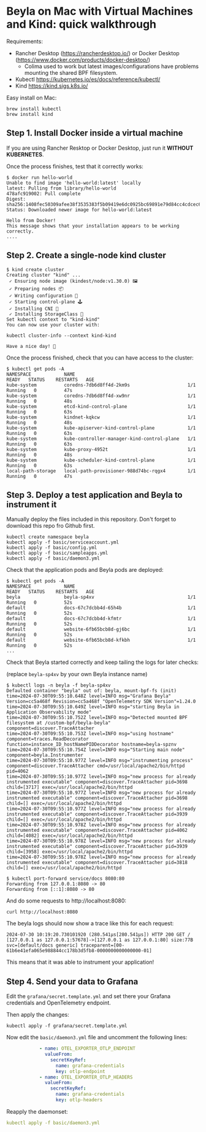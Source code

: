# Beyla on Mac with Virtual Machines and Kind: quick walkthrough


Requirements:

* Rancher Desktop (https://rancherdesktop.io/) or Docker Desktop (https://www.docker.com/products/docker-desktop/)
    - Colima used to work but latest images/configurations have problems mounting the shared BPF filesystem.
* Kubectl https://kubernetes.io/es/docs/reference/kubectl/
* Kind https://kind.sigs.k8s.io/

Easy install on Mac:

```
brew install kubectl
brew install kind
```

## Step 1. Install Docker inside a virtual machine

If you are using Rancher Resktop or Docker Desktop, just run it **WITHOUT KUBERNETES**.

Once the process finishes, test that it correctly works:

```
$ docker run hello-world
Unable to find image 'hello-world:latest' locally
latest: Pulling from library/hello-world
478afc919002: Pull complete
Digest: sha256:1408fec50309afee38f3535383f5b09419e6dc0925bc69891e79d84cc4cdcec6
Status: Downloaded newer image for hello-world:latest

Hello from Docker!
This message shows that your installation appears to be working correctly.
....
```

## Step 2. Create a single-node kind cluster

```
$ kind create cluster
Creating cluster "kind" ...
 ✓ Ensuring node image (kindest/node:v1.30.0) 🖼
 ✓ Preparing nodes 📦
 ✓ Writing configuration 📜
 ✓ Starting control-plane 🕹️
 ✓ Installing CNI 🔌
 ✓ Installing StorageClass 💾
Set kubectl context to "kind-kind"
You can now use your cluster with:

kubectl cluster-info --context kind-kind

Have a nice day! 👋
```

Once the process finished, check that you can have access to the cluster:

```
$ kubectl get pods -A
NAMESPACE            NAME                                         READY   STATUS    RESTARTS   AGE
kube-system          coredns-7db6d8ff4d-2km9s                     1/1     Running   0          47s
kube-system          coredns-7db6d8ff4d-xw9nr                     1/1     Running   0          48s
kube-system          etcd-kind-control-plane                      1/1     Running   0          63s
kube-system          kindnet-kqkcw                                1/1     Running   0          48s
kube-system          kube-apiserver-kind-control-plane            1/1     Running   0          63s
kube-system          kube-controller-manager-kind-control-plane   1/1     Running   0          63s
kube-system          kube-proxy-4952t                             1/1     Running   0          48s
kube-system          kube-scheduler-kind-control-plane            1/1     Running   0          63s
local-path-storage   local-path-provisioner-988d74bc-rqgx4        1/1     Running   0          47s
```

## Step 3. Deploy a test application and Beyla to instrument it

Manually deploy the files included in this repository. Don't forget to download this repo fro Github first.

```
kubectl create namespace beyla
kubectl apply -f basic/serviceaccount.yml
kubectl apply -f basic/config.yml
kubectl apply -f basic/sampleapps.yml
kubectl apply -f basic/daemon3.yml
```

Check that the application pods and Beyla pods are deployed:

```
$ kubectl get pods -A
NAMESPACE            NAME                                         READY   STATUS    RESTARTS   AGE
beyla                beyla-sp4xv                                  1/1     Running   0          52s
default              docs-67c7dcbb4d-65h4b                        1/1     Running   0          52s
default              docs-67c7dcbb4d-kfmtr                        1/1     Running   0          52s
default              website-6fb65bcb8d-gj6bc                     1/1     Running   0          52s
default              website-6fb65bcb8d-kfkbh                     1/1     Running   0          52s
...
```

Check that Beyla started correctly and keep tailing the logs for later checks:

(replace `beyla-sp4xv` by your own Beyla instance name)

```
$ kubectl logs -n beyla -f beyla-sp4xv
Defaulted container "beyla" out of: beyla, mount-bpf-fs (init)
time=2024-07-30T09:55:10.648Z level=INFO msg="Grafana Beyla" Version=cc5a468f Revision=cc5a468f "OpenTelemetry SDK Version"=1.24.0
time=2024-07-30T09:55:10.649Z level=INFO msg="starting Beyla in Application Observability mode"
time=2024-07-30T09:55:10.752Z level=INFO msg="Detected mounted BPF filesystem at /custom-bpf/beyla-beyla" component=discover.TraceAttacher
time=2024-07-30T09:55:10.753Z level=INFO msg="using hostname" component=traces.ReadDecorator function=instance_ID_hostNamePIDDecorator hostname=beyla-spznv
time=2024-07-30T09:55:10.754Z level=INFO msg="Starting main node" component=beyla.Instrumenter
time=2024-07-30T09:55:10.977Z level=INFO msg="instrumenting process" component=discover.TraceAttacher cmd=/usr/local/apache2/bin/httpd pid=4062
time=2024-07-30T09:55:10.977Z level=INFO msg="new process for already instrumented executable" component=discover.TraceAttacher pid=3698 child=[3717] exec=/usr/local/apache2/bin/httpd
time=2024-07-30T09:55:10.977Z level=INFO msg="new process for already instrumented executable" component=discover.TraceAttacher pid=3698 child=[] exec=/usr/local/apache2/bin/httpd
time=2024-07-30T09:55:10.977Z level=INFO msg="new process for already instrumented executable" component=discover.TraceAttacher pid=3939 child=[] exec=/usr/local/apache2/bin/httpd
time=2024-07-30T09:55:10.978Z level=INFO msg="new process for already instrumented executable" component=discover.TraceAttacher pid=4062 child=[4082] exec=/usr/local/apache2/bin/httpd
time=2024-07-30T09:55:10.978Z level=INFO msg="new process for already instrumented executable" component=discover.TraceAttacher pid=3939 child=[3958] exec=/usr/local/apache2/bin/httpd
time=2024-07-30T09:55:10.978Z level=INFO msg="new process for already instrumented executable" component=discover.TraceAttacher pid=3818 child=[] exec=/usr/local/apache2/bin/httpd
```

```
$ kubectl port-forward service/docs 8080:80
Forwarding from 127.0.0.1:8080 -> 80
Forwarding from [::1]:8080 -> 80
```

And do some requests to http://localhost:8080:

```
curl http://localhost:8080
```

The beyla logs should now show a trace like this for each request:

```
2024-07-30 10:19:20.730101920 (280.541µs[280.541µs]) HTTP 200 GET / [127.0.0.1 as 127.0.0.1:57678]->[127.0.0.1 as 127.0.0.1:80] size:77B svc=[default/docs generic] traceparent=[00-61b6e41efa065e988844cc178b3d5fb8-0000000000000000-01]
```

This means that it was able to instrument your application!

## Step 4. Send your data to Grafana

Edit the `grafana/secret.template.yml` and set there your Grafana credentials and OpenTelemetry endpoint.

Then apply the changes:
```
kubectl apply -f grafana/secret.template.yml
```

Now edit the `basic/daemon3.yml` file and uncomment the following lines:
```yaml
            - name: OTEL_EXPORTER_OTLP_ENDPOINT
              valueFrom:
                secretKeyRef:
                  name: grafana-credentials
                  key: otlp-endpoint
            - name: OTEL_EXPORTER_OTLP_HEADERS
              valueFrom:
                secretKeyRef:
                  name: grafana-credentials
                  key: otlp-headers
```

Reapply the daemonset:

```yaml
kubectl apply -f basic/daemon3.yml
```
